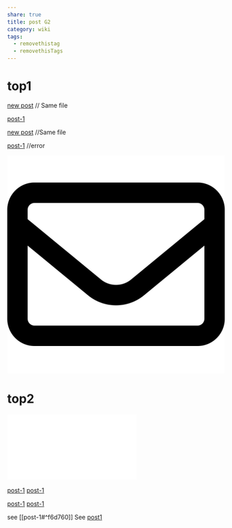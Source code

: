 ```yaml
---
share: true
title: post G2
category: wiki
tags:
  - removethistag
  - removethisTags
---
```




# top1
[new post](post-G2.md) // Same file

[post-1](../first-my-post-post.md)

[new post](post-G2.md) //Same file

[post-1](../first-my-post-post.md) //error

![pic200](../../../assets/image/pic-1.svg)

# top2

![post-1](../first-my-post-postsoft1.md)



[post-1](../first-my-post-postsoft1.mdsoft1.md)
[post-1](../first-my-post-postsoft2.md)

[post-1](../first-my-post-postsoft1.mdsoft1.mdsoft1.md)
[post-1](../first-my-post-postsoft2.mdsoft2.md)

see [[post-1#^f6d760]]
See [post1](post-1#^f6d760)

